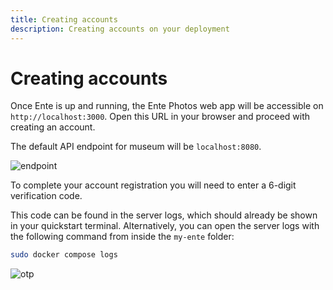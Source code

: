 ```yaml
---
title: Creating accounts
description: Creating accounts on your deployment
---
```


# Creating accounts 

Once Ente is up and running, the Ente Photos web app will be accessible on
`http://localhost:3000`. Open this URL in your browser and proceed with creating
an account.

The default API endpoint for museum will be `localhost:8080`.

![endpoint](/endpoint.png)

To complete your account registration you will need to enter a 6-digit
verification code.

This code can be found in the server logs, which should already be shown in your
quickstart terminal. Alternatively, you can open the server logs with the
following command from inside the `my-ente` folder:

```sh 
sudo docker compose logs
```

![otp](/otp.png)
